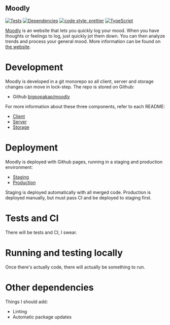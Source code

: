 Moodly
-----------------

[![Tests](https://travis-ci.org/bigpopakap/moodly.svg?branch=master)](https://travis-ci.org/bigpopakap/moodly)
[![Dependencies](https://badges.greenkeeper.io/bigpopakap/moodly.svg)](https://greenkeeper.io/)
[![code style: prettier](https://img.shields.io/badge/code_style-prettier-ff69b4.svg?style=flat-square)](https://github.com/prettier/prettier)
[![TypeScript](https://badges.frapsoft.com/typescript/awesome/typescript.png?v=101)](https://github.com/ellerbrock/typescript-badges/)

[Moodly]([production-url]) is an website that lets you quickly log your mood. When you have thoughts or feelings to log, just quickly jot them down. You can then analyze trends and process your general mood. More information can be found on [the  website][production-url].

# Development

Moodly is developed in a git monorepo so all client, server and storage changes can move in lock-step. The repo is stored on Github:
* Github [bigpopakap/moodly][git-url]

For more information about these three components, refer to each README:
* [Client][client-readme]
* [Server][server-readme]
* [Storage][storage-readme]

# Deployment

Moodly is deployed with Github pages, running in a staging and production environment:
* [Staging][staging-url]
* [Production][production-url]

Staging is deployed automatically with all merged code. Production is deployed manually, but must pass CI and be deployed to staging first.

# Tests and CI

There will be tests and CI, I swear.

# Running and testing locally

Once there's actually code, there will actually be something to run.

# Other dependencies

Things I should add:

* Linting
* Automatic package updates

[==================== LINKS BEGIN HERE ==========================]: #

[staging-url]: https://bigpopakap.github.io/moodly/
[production-url]: https://some.link
[git-url]: https://github.com/bigpopakap/moodly

[client-readme]: ./client/README.md
[server-readme]: ./server/README.md
[storage-readme]: ./storage/README.md
